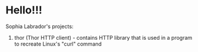 # Hello!!!
Sophia Labrador's projects:

1. thor (Thor HTTP client) - contains HTTP library that is used in a program to recreate Linux's "curl" command
